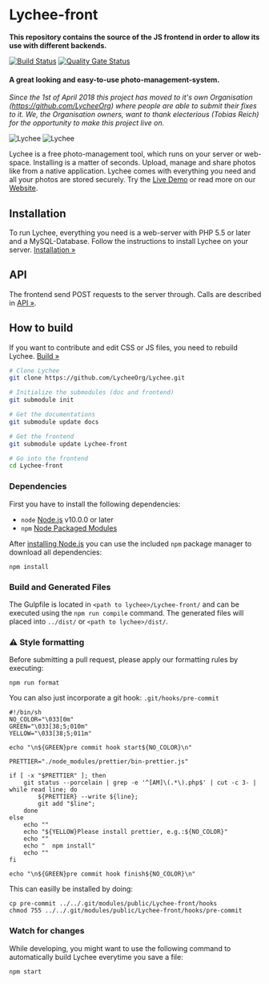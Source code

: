 # Lychee-front

**This repository contains the source of the JS frontend in order to allow its use with different backends.**

[![Build Status](https://travis-ci.com/LycheeOrg/Lychee-front.svg?branch=master)](https://travis-ci.com/LycheeOrg/Lychee-front)
[![Quality Gate Status](https://sonarcloud.io/api/project_badges/measure?project=LycheeOrg_Lychee-front&metric=alert_status)](https://sonarcloud.io/dashboard?id=LycheeOrg_Lychee-front)

#### A great looking and easy-to-use photo-management-system.

_Since the 1st of April 2018 this project has moved to it's own Organisation (https://github.com/LycheeOrg) where people are able to submit their fixes to it. We, the Organisation owners, want to thank electerious (Tobias Reich) for the opportunity to make this project live on._

![Lychee](https://camo.githubusercontent.com/b9010f02c634219795950e034f511f4cf4af5c60/68747470733a2f2f732e656c6563746572696f75732e636f6d2f696d616765732f6c79636865652f312e6a706567)
![Lychee](https://camo.githubusercontent.com/5484591f0b15b6ba27d4845b292cc5d3a988b3b9/68747470733a2f2f732e656c6563746572696f75732e636f6d2f696d616765732f6c79636865652f322e6a706567)

Lychee is a free photo-management tool, which runs on your server or web-space. Installing is a matter of seconds. Upload, manage and share photos like from a native application. Lychee comes with everything you need and all your photos are stored securely. Try the [Live Demo](https://ld.electerious.com) or read more on our [Website](https://LycheeOrg.github.io).

## Installation

To run Lychee, everything you need is a web-server with PHP 5.5 or later and a MySQL-Database. Follow the instructions to install Lychee on your server. [Installation &#187;](https://github.com/LycheeOrg/Lychee/wiki/Installation)

## API

The frontend send POST requests to the server through. Calls are described in [API &#187;](API.md).

## How to build

If you want to contribute and edit CSS or JS files, you need to rebuild Lychee. [Build &#187;](https://github.com/LycheeOrg/Lychee/wiki/Build)

```sh
# Clone Lychee
git clone https://github.com/LycheeOrg/Lychee.git

# Initialize the submodules (doc and frontend)
git submodule init

# Get the documentations
git submodule update docs

# Get the frontend
git submodule update Lychee-front

# Go into the frontend
cd Lychee-front
```

### Dependencies

First you have to install the following dependencies:

-   `node` [Node.js](http://nodejs.org) v10.0.0 or later
-   `npm` [Node Packaged Modules](https://www.npmjs.org)

After [installing Node.js](http://nodejs.org) you can use the included `npm` package manager to download all dependencies:

```
npm install
```

### Build and Generated Files

The Gulpfile is located in `<path to lychee>/Lychee-front/` and can be executed using the `npm run compile` command.
The generated files will placed into `../dist/` or `<path to lychee>/dist/`.

### :warning: Style formatting

Before submitting a pull request, please apply our formatting rules by executing:

```
npm run format
```

You can also just incorporate a git hook: `.git/hooks/pre-commit`

```
#!/bin/sh
NO_COLOR="\033[0m"
GREEN="\033[38;5;010m"
YELLOW="\033[38;5;011m"

echo "\n${GREEN}pre commit hook start${NO_COLOR}\n"

PRETTIER="./node_modules/prettier/bin-prettier.js"

if [ -x "$PRETTIER" ]; then
    git status --porcelain | grep -e '^[AM]\(.*\).php$' | cut -c 3- | while read line; do
        ${PRETTIER} --write ${line};
        git add "$line";
    done
else
    echo ""
    echo "${YELLOW}Please install prettier, e.g.:${NO_COLOR}"
    echo ""
    echo "  npm install"
    echo ""
fi

echo "\n${GREEN}pre commit hook finish${NO_COLOR}\n"
```

This can easilly be installed by doing:

```
cp pre-commit ../../.git/modules/public/Lychee-front/hooks
chmod 755 ../../.git/modules/public/Lychee-front/hooks/pre-commit
```

### Watch for changes

While developing, you might want to use the following command to automatically build Lychee everytime you save a file:

```
npm start
```
